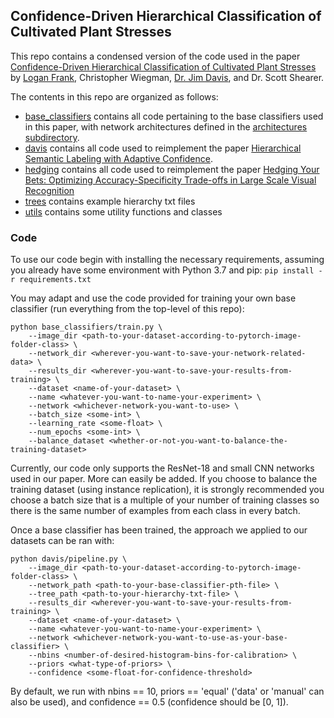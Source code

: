 ## Confidence-Driven Hierarchical Classification of Cultivated Plant Stresses

This repo contains a condensed version of the code used in the paper [Confidence-Driven Hierarchical Classification of Cultivated Plant Stresses](https://openaccess.thecvf.com/content/WACV2021/papers/Frank_Confidence-Driven_Hierarchical_Classification_of_Cultivated_Plant_Stresses_WACV_2021_paper.pdf) by [Logan Frank](https://loganfrank.github.io/), Christopher Wiegman, [Dr. Jim Davis](http://web.cse.ohio-state.edu/~davis.1719/), and Dr. Scott Shearer.

The contents in this repo are organized as follows:
* [base_classifiers](base_classifiers/) contains all code pertaining to the base classifiers used in this paper, with network architectures defined in the [architectures subdirectory](base_classifiers/architectures/).
* [davis](davis/) contains all code used to reimplement the paper [Hierarchical Semantic Labeling with Adaptive Confidence](http://web.cse.ohio-state.edu/~davis.1719/Publications/isvc19a.pdf).
* [hedging](hedging/) contains all code used to reimplement the paper [Hedging Your Bets: Optimizing Accuracy-Specificity Trade-offs in Large Scale Visual Recognition](http://vision.stanford.edu/documents/DengKrauseBergFei-Fei_CVPR2012.pdf)
* [trees](trees/) contains example hierarchy txt files
* [utils](utils/) contains some utility functions and classes

### Code

To use our code begin with installing the necessary requirements, assuming you already have some environment with Python 3.7 and pip: ```pip install -r requirements.txt```

You may adapt and use the code provided for training your own base classifier (run everything from the top-level of this repo):

```
python base_classifiers/train.py \
    --image_dir <path-to-your-dataset-according-to-pytorch-image-folder-class> \
    --network_dir <wherever-you-want-to-save-your-network-related-data> \
    --results_dir <wherever-you-want-to-save-your-results-from-training> \
    --dataset <name-of-your-dataset> \
    --name <whatever-you-want-to-name-your-experiment> \
    --network <whichever-network-you-want-to-use> \
    --batch_size <some-int> \
    --learning_rate <some-float> \
    --num_epochs <some-int> \
    --balance_dataset <whether-or-not-you-want-to-balance-the-training-dataset>
```

Currently, our code only supports the ResNet-18 and small CNN networks used in our paper. More can easily be added. If you choose to balance the training dataset (using instance replication), it is strongly recommended you choose a batch size that is a multiple of your number of training classes so there is the same number of examples from each class in every batch.

Once a base classifier has been trained, the approach we applied to our datasets can be ran with:

```
python davis/pipeline.py \
    --image_dir <path-to-your-dataset-according-to-pytorch-image-folder-class> \
    --network_path <path-to-your-base-classifier-pth-file> \
    --tree_path <path-to-your-hierarchy-txt-file> \
    --results_dir <wherever-you-want-to-save-your-results-from-training> \
    --dataset <name-of-your-dataset> \
    --name <whatever-you-want-to-name-your-experiment> \
    --network <whichever-network-you-want-to-use-as-your-base-classifier> \
    --nbins <number-of-desired-histogram-bins-for-calibration> \
    --priors <what-type-of-priors> \
    --confidence <some-float-for-confidence-threshold>
```

By default, we run with nbins == 10, priors == 'equal' ('data' or 'manual' can also be used), and confidence == 0.5 (confidence should be [0, 1]).
